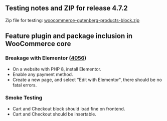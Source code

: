## Testing notes and ZIP for release 4.7.2

Zip file for testing: [woocommerce-gutenberg-products-block.zip](https://github.com/woocommerce/woocommerce-gutenberg-products-block/files/6304786/woocommerce-gutenberg-products-block.zip)

## Feature plugin and package inclusion in WooCommerce core

### Breakage with Elementor ([4056](https://github.com/woocommerce/woocommerce-gutenberg-products-block/pull/4056))

- On a website with PHP 8, install Elementor.
- Enable any payment method.
- Create a new page, and select "Edit with Elementor", there should be no fatal errors.

### Smoke Testing

- Cart and Checkout block should load fine on frontend.
- Cart and Checkout should be insertable.